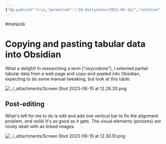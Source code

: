 ```yaml
---
{"dg-publish":true,"permalink":"/10-dailynotes/2023-06-14/","noteIcon":"2"}
---
```


#meta/ob 
# Copying and pasting tabular data into Obsidian

What a delight! In researching a term ("oxycodone"), I selected partial tabular data from a web page and copy-and-pasted into Obsidian, expecting to do some manual tweaking, but look at this table:

![../_attachments/Screen Shot 2023-06-15 at 12.26.20.png](/img/user/_attachments/Screen%20Shot%202023-06-15%20at%2012.26.20.png)
## Post-editing
What's left for me to do is edit and add one vertical bar to fix the alignment problem, and voilà! It's as good as it gets. The visual elements (pictures) are nicely dealt with as linked images.

![../_attachments/Screen Shot 2023-06-15 at 12.30.10.png](/img/user/_attachments/Screen%20Shot%202023-06-15%20at%2012.30.10.png)